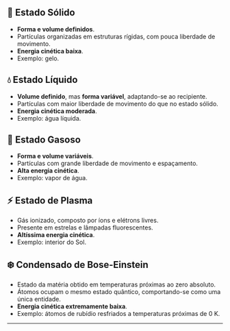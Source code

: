 ## 🧊 Estado Sólido

- **Forma e volume definidos**.
- Partículas organizadas em estruturas rígidas, com pouca liberdade de movimento.
- **Energia cinética baixa**.
- Exemplo: gelo.
## 💧 Estado Líquido

- **Volume definido**, mas **forma variável**, adaptando-se ao recipiente.
- Partículas com maior liberdade de movimento do que no estado sólido.
- **Energia cinética moderada**.
- Exemplo: água líquida.
## 💨 Estado Gasoso

- **Forma e volume variáveis**.
- Partículas com grande liberdade de movimento e espaçamento.
- **Alta energia cinética**.
- Exemplo: vapor de água.
## ⚡ Estado de Plasma

- Gás ionizado, composto por íons e elétrons livres.
- Presente em estrelas e lâmpadas fluorescentes.
- **Altíssima energia cinética**.
- Exemplo: interior do Sol.

## ❄️ Condensado de Bose-Einstein

- Estado da matéria obtido em temperaturas próximas ao zero absoluto.
- Átomos ocupam o mesmo estado quântico, comportando-se como uma única entidade.
- **Energia cinética extremamente baixa**.
- Exemplo: átomos de rubídio resfriados a temperaturas próximas de 0 K.

---
